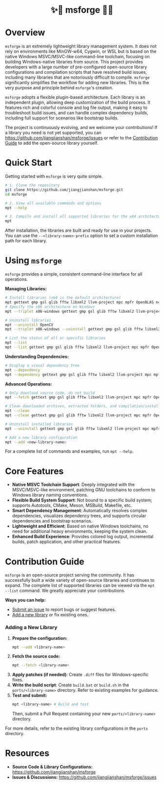 <div align="center">
  <h1>✨🚀 msforge 🚀✨</h1>
</div>

# Overview

`msforge` is an extremely lightweight library management system. It does not rely on environments like MinGW-w64, Cygwin, or WSL but is based on the native Windows MSVC/MSVC-like command-line toolchain, focusing on building Windows-native libraries from source. This project provides developers with a large number of pre-configured open-source library configurations and compilation scripts that have resolved build issues, including many libraries that are notoriously difficult to compile. `msforge` significantly simplifies the workflow for adding new libraries. This is the very purpose and principle behind `msforge`'s creation.

`msforge` adopts a flexible plugin-based architecture. Each library is an independent plugin, allowing deep customization of the build process. It features rich and colorful console and log file output, making it easy to troubleshoot build issues, and can handle complex dependency builds, including full support for scenarios like bootstrap builds.

The project is continuously evolving, and we welcome your contributions! If a library you need is not yet supported, you can https://github.com/jiangjianshan/msforge/issues or refer to the [Contribution Guide](#contribution-guide) to add the open-source library yourself.

# Quick Start

Getting started with `msforge` is very quite simple.

```bash
# 1. Clone the repository
git clone https://github.com/jiangjianshan/msforge.git
cd msforge

# 2. View all available commands and options
mpt --help

# 3. Compile and install all supported libraries for the x64 architecture on Windows from source (default behavior)
mpt
```

After installation, the libraries are built and ready for use in your projects. You can use the `--<library-name>-prefix` option to set a custom installation path for each library.

# Using `msforge`

`msforge` provides a simple, consistent command-line interface for all operations.

**Managing Libraries:**
```bash
# Install libraries (x64 is the default architecture)
mpt gettext gmp gsl glib fftw libxml2 llvm-project mpc mpfr OpenBLAS ncurses readline VTK
# Specify the x86 architecture on Windows
mpt --triplet x86-windows gettext gmp gsl glib fftw libxml2 llvm-project mpc mpfr OpenBLAS ncurses readline VTK

# Uninstall libraries
mpt --uninstall OpenCV
mpt --triplet x86-windows --uninstall gettext gmp gsl glib fftw libxml2 llvm-project mpc mpfr OpenBLAS ncurses readline VTK

# List the status of all or specific libraries
mpt --list
mpt --list gettext gmp gsl glib fftw libxml2 llvm-project mpc mpfr OpenBLAS ncurses readline VTK
```

**Understanding Dependencies:**
```bash
# Display a visual dependency tree
mpt --dependency
mpt --dependency gettext gmp gsl glib fftw libxml2 llvm-project mpc mpfr OpenBLAS ncurses readline VTK
```

**Advanced Operations:**
```bash
# Only download source code, do not build
mpt --fetch gettext gmp gsl glib fftw libxml2 llvm-project mpc mpfr OpenBLAS ncurses readline VTK

# Clean downloaded archives, extracted folders, and compilation/installation logs
mpt --clean
mpt --clean gettext gmp gsl glib fftw libxml2 llvm-project mpc mpfr OpenBLAS ncurses readline VTK

# Uninstall installed libraries
mpt --uninstall gettext gmp gsl glib fftw libxml2 llvm-project mpc mpfr OpenBLAS ncurses readline VTK

# Add a new library configuration
mpt --add <new-library-name>
```
For a complete list of commands and examples, run `mpt --help`.

# Core Features

- **Native MSVC Toolchain Support**: Deeply integrated with the MSVC/MSVC-like environment, patching GNU toolchains to conform to Windows library naming conventions.
- **Flexible Build System Support**: Not bound to a specific build system; supports Autotools, CMake, Meson, MSBuild, Makefile, etc.
- **Smart Dependency Management**: Automatically resolves complex dependencies, visualizes dependency trees, and supports circular dependencies and bootstrap scenarios.
- **Lightweight and Efficient**: Based on native Windows toolchains, no need for additional heavy environments, keeping the system clean.
- **Enhanced Build Experience**: Provides colored log output, incremental builds, patch application, and other practical features.

# Contribution Guide

`msforge` is an open-source project serving the community. It has successfully built a wide variety of open-source libraries and continues to expand. The complete list of supported libraries can be viewed via the `mpt --list` command. We greatly appreciate your contributions.

**Ways you can help:**
*   [Submit an issue](https://github.com/jiangjianshan/msforge/issues) to report bugs or suggest features.
*   [Add a new library](#adding-a-new-library) or fix existing ones.

### Adding a New Library

1.  **Prepare the configuration:**
    ```bash
    mpt --add <library-name>
    ```
2.  **Fetch the source code:**
    ```bash
    mpt --fetch <library-name>
    ```
3.  **Apply patches (if needed)**: Create `.diff` files for Windows-specific fixes.
4.  **Write the build script**: Create `build.bat` or `build.sh` in the `ports/<library-name>` directory. Refer to existing examples for guidance.
5.  **Test and submit:**
    ```bash
    mpt <library-name> # Build and test
    ```
    Then, submit a Pull Request containing your new `ports/<library-name>` directory.

For more details, refer to the existing library configurations in the `ports` directory.

# Resources

*   **Source Code & Library Configurations:** https://github.com/jiangjianshan/msforge
*   **Issues & Discussions:** https://github.com/jiangjianshan/msforge/issues